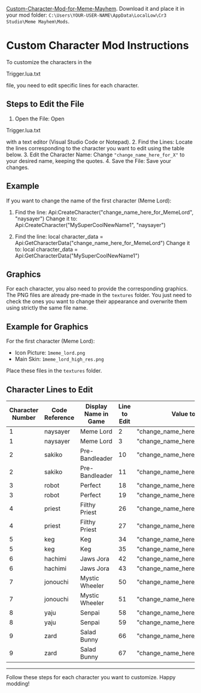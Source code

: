 [Custom-Character-Mod-for-Meme-Mayhem](https://github.com/aomaooo/Custom-Character-Mod-for-Meme-Mayhem).
Download it and place it in your mod folder: `C:\Users\YOUR-USER-NAME\AppData\LocalLow\Cr3 Studio\Meme Mayhem\Mods`.

# Custom Character Mod Instructions

To customize the characters in the 

Trigger.lua.txt

 file, you need to edit specific lines for each character.

## Steps to Edit the File

1. Open the File: Open 

Trigger.lua.txt

 with a text editor (Visual Studio Code or Notepad).
2. Find the Lines: Locate the lines corresponding to the character you want to edit using the table below.
3. Edit the Character Name: Change `"change_name_here_for_X"` to your desired name, keeping the quotes.
4. Save the File: Save your changes.

## Example

If you want to change the name of the first character (Meme Lord):

1. Find the line:
   Api:CreateCharacter("change_name_here_for_MemeLord", "naysayer")
   Change it to:
   Api:CreateCharacter("MySuperCoolNewName1", "naysayer")

2. Find the line:
   local character_data = Api:GetCharacterData("change_name_here_for_MemeLord")
   Change it to:
   local character_data = Api:GetCharacterData("MySuperCoolNewName1")

## Graphics

For each character, you also need to provide the corresponding graphics. The PNG files are already pre-made in the `textures` folder. You just need to check the ones you want to change their appearance and overwrite them using strictly the same file name.

## Example for Graphics

For the first character (Meme Lord):

- Icon Picture: `1meme_lord.png`
- Main Skin: `1meme_lord_high_res.png`

Place these files in the `textures` folder.

## Character Lines to Edit

Character Number | Code Reference | Display Name in Game | Line to Edit | Value to Change
------------------|----------------|----------------------|--------------|----------------
1                | naysayer       | Meme Lord            | 2            | "change_name_here_for_MemeLord"
1                | naysayer       | Meme Lord            | 3            | "change_name_here_for_MemeLord"
2                | sakiko         | Pre-Bandleader       | 10           | "change_name_here_for_PreBandLeader"
2                | sakiko         | Pre-Bandleader       | 11           | "change_name_here_for_PreBandLeader"
3                | robot          | Perfect              | 18           | "change_name_here_for_Perfect"
3                | robot          | Perfect              | 19           | "change_name_here_for_Perfect"
4                | priest         | Filthy Priest        | 26           | "change_name_here_for_FlithyPriest"
4                | priest         | Filthy Priest        | 27           | "change_name_here_for_FlithyPriest"
5                | keg            | Keg                  | 34           | "change_name_here_for_Keg"
5                | keg            | Keg                  | 35           | "change_name_here_for_Keg"
6                | hachimi        | Jaws Jora            | 42           | "change_name_here_for_JawsJora"
6                | hachimi        | Jaws Jora            | 43           | "change_name_here_for_JawsJora"
7                | jonouchi       | Mystic Wheeler       | 50           | "change_name_here_for_MysticWheeler"
7                | jonouchi       | Mystic Wheeler       | 51           | "change_name_here_for_MysticWheeler"
8                | yaju           | Senpai               | 58           | "change_name_here_for_Senpai"
8                | yaju           | Senpai               | 59           | "change_name_here_for_Senpai"
9                | zard           | Salad Bunny          | 66           | "change_name_here_for_SaladBunny"
9                | zard           | Salad Bunny          | 67           | "change_name_here_for_SaladBunny"

---

Follow these steps for each character you want to customize. Happy modding!
